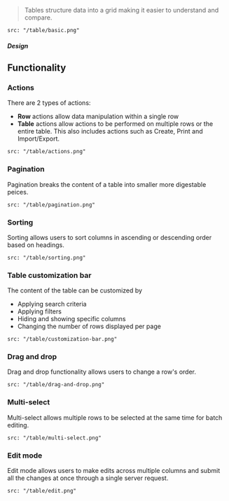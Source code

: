 > Tables structure data into a grid making it easier to understand and compare.

```image
src: "/table/basic.png"
```

##### Design

## Functionality

### Actions
There are 2 types of actions:
- **Row** actions allow data manipulation within a single row
- **Table** actions allow actions to be performed on multiple rows or the entire table. This also includes actions such as Create, Print and Import/Export.

```image
src: "/table/actions.png"
```

### Pagination
Pagination breaks the content of a table into smaller more digestable peices.
```image
src: "/table/pagination.png"
```

### Sorting
Sorting allows users to sort columns in ascending or descending order based on headings.
```image
src: "/table/sorting.png"
```

### Table customization bar
The content of the table can be customized by
- Applying search criteria
- Applying filters
- Hiding and showing specific columns
- Changing the number of rows displayed per page

```image
src: "/table/customization-bar.png"
```

### Drag and drop
Drag and drop functionality allows users to change a row's order.
```image
src: "/table/drag-and-drop.png"
```

### Multi-select
Multi-select allows multiple rows to be selected at the same time for batch editing.
```image
src: "/table/multi-select.png"
```

### Edit mode
Edit mode allows users to make edits across multiple columns and submit all the changes at once through a single server request.
```image
src: "/table/edit.png"
```
